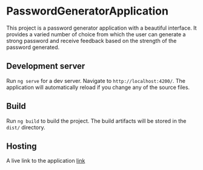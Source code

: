 # PasswordGeneratorApplication

This project is a password generator application with a beautiful interface. It provides a varied number of choice from which the user can generate a strong password and receive feedback based on the strength of the password generated.

## Development server

Run `ng serve` for a dev server. Navigate to `http://localhost:4200/`. The application will automatically reload if you change any of the source files.

## Build

Run `ng build` to build the project. The build artifacts will be stored in the `dist/` directory.

## Hosting

A live link to the application [link](https://password-gen-henna-three.vercel.app/)